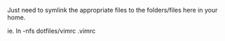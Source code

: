 Just need to symlink the appropriate files to the folders/files here in your home.

ie. ln -nfs dotfiles/vimrc .vimrc
